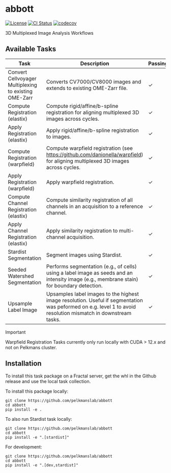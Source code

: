 # abbott
[![License](https://img.shields.io/badge/License-BSD_3--Clause-blue.svg)](https://opensource.org/licenses/BSD-3-Clause)
[![CI Status](https://github.com/pelkmanslab/abbott/actions/workflows/build_and_test.yml/badge.svg)](https://github.com/pelkmanslab/abbott/actions/workflows/build_and_test.yml)
[![codecov](https://codecov.io/github/pelkmanslab/abbott/graph/badge.svg?token=BF9NP4YLO6)](https://codecov.io/github/pelkmanslab/abbott)

3D Multiplexed Image Analysis Workflows

## Available Tasks

| Task | Description | Passing |
| --- | --- | --- |
| Convert Cellvoyager Multiplexing to existing OME-Zarr | Converts CV7000/CV8000 images and extends to existing OME-Zarr file.| ✓ |
| Compute Registration (elastix) | Compute rigid/affine/b-spline registration for aligning multiplexed 3D images across cycles.|✓|
| Apply Registration (elastix) | Apply rigid/affine/b-spline registration to images.|✓|
| Compute Registration (warpfield) | Compute warpfield registration (see https://github.com/danionella/warpfield) for aligning multiplexed 3D images across cycles.|✓|
| Apply Registration (warpfield) | Apply warpfield registration.|✓|
| Compute Channel Registration (elastix) | Compute similarity registration of all channels in an acquisition to a reference channel.|✓|
| Apply Channel Registration (elastix) | Apply similarity registration to multi-channel acquisition.|✓|
| Stardist Segmentation | Segment images using Stardist. |✓|
| Seeded Watershed Segmentation | Performs segmentation (e.g., of cells) using a label image as seeds and an intensity image (e.g., membrane stain) for boundary detection. |✓|
| Upsample Label Image | Upsamples label images to the highest image resolution. Useful if segmentation was peformed on e.g. level 1 to avoid resolution mismatch in downstream tasks. |✓|

> [!IMPORTANT]
> Warpfield Registration Tasks currently only run locally with CUDA > 12.x and not on Pelkmans cluster.

## Installation

To install this task package on a Fractal server, get the whl in the Github release and use the local task collection.

To install this package locally:
```
git clone https://github.com/pelkmanslab/abbott
cd abbott
pip install -e .
```
To also run Stardist task locally:
```
git clone https://github.com/pelkmanslab/abbott
cd abbott
pip install -e ".[stardist]"
```

For development:
```
git clone https://github.com/pelkmanslab/abbott
cd abbott
pip install -e ".[dev,stardist]" 
```
